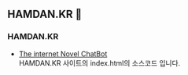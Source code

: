 HAMDAN.KR 👋
---

### HAMDAN.KR

- [ The internet Novel ChatBot ](https://hamdan.kr)  
HAMDAN.KR 사이트의 index.html의 소스코드 입니다.
